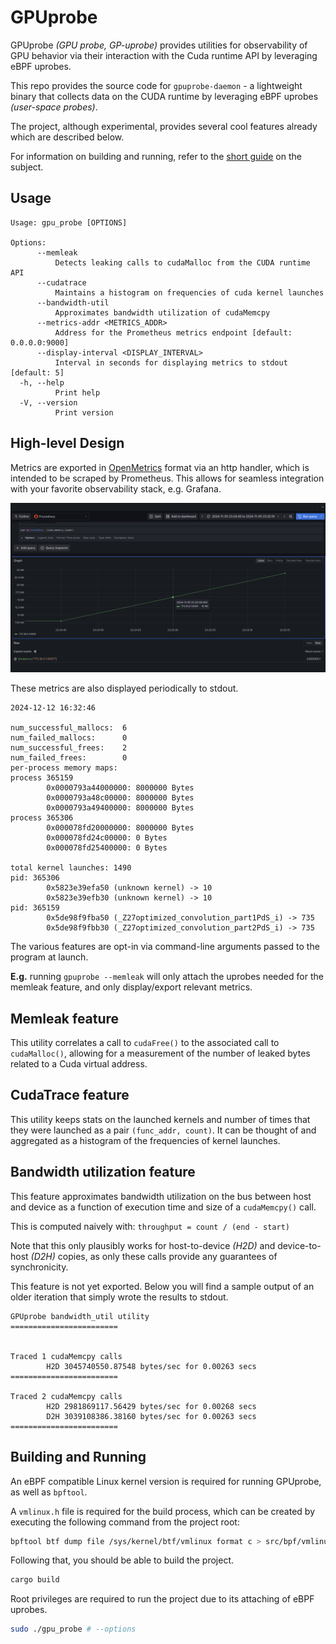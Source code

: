 # GPUprobe

GPUprobe *(GPU probe, GP-uprobe)* provides utilities for observability
of GPU behavior via their interaction with the Cuda runtime API by leveraging 
eBPF uprobes.

This repo provides the source code for `gpuprobe-daemon` - a lightweight binary
that collects data on the CUDA runtime by leveraging eBPF uprobes _(user-space 
probes)_.

The project, although experimental, provides several cool features already
which are described below.

For information on building and running, refer to the 
[short guide](#building-and-running) on the subject.

## Usage

```
Usage: gpu_probe [OPTIONS]

Options:
      --memleak
          Detects leaking calls to cudaMalloc from the CUDA runtime API
      --cudatrace
          Maintains a histogram on frequencies of cuda kernel launches
      --bandwidth-util
          Approximates bandwidth utilization of cudaMemcpy
      --metrics-addr <METRICS_ADDR>
          Address for the Prometheus metrics endpoint [default: 0.0.0.0:9000]
      --display-interval <DISPLAY_INTERVAL>
          Interval in seconds for displaying metrics to stdout [default: 5]
  -h, --help
          Print help
  -V, --version
          Print version
```

## High-level Design

Metrics are exported in [OpenMetrics](https://github.com/prometheus/OpenMetrics/blob/main/specification/OpenMetrics.md) 
format via an http handler, which is intended to be scraped by Prometheus. This
allows for seamless integration with your favorite observability stack, e.g.
Grafana.

![Grafana plotting aggregated Cuda memory leaks](readme-assets/memleaks-grafana.png)

These metrics are also displayed periodically to stdout.

```
2024-12-12 16:32:46

num_successful_mallocs:  6
num_failed_mallocs:      0
num_successful_frees:    2
num_failed_frees:        0
per-process memory maps:
process 365159
        0x0000793a44000000: 8000000 Bytes
        0x0000793a48c00000: 8000000 Bytes
        0x0000793a49400000: 8000000 Bytes
process 365306
        0x000078fd20000000: 8000000 Bytes
        0x000078fd24c00000: 0 Bytes
        0x000078fd25400000: 0 Bytes

total kernel launches: 1490
pid: 365306
        0x5823e39efa50 (unknown kernel) -> 10
        0x5823e39efb30 (unknown kernel) -> 10
pid: 365159
        0x5de98f9fba50 (_Z27optimized_convolution_part1PdS_i) -> 735
        0x5de98f9fbb30 (_Z27optimized_convolution_part2PdS_i) -> 735

```

The various features are opt-in via command-line arguments passed to the 
program at launch. 

**E.g.** running `gpuprobe --memleak` will only attach the uprobes needed for
the memleak feature, and only display/export relevant metrics.

## Memleak feature

This utility correlates a call to `cudaFree()` to the associated call to 
`cudaMalloc()`, allowing for a measurement of the number of leaked bytes 
related to a Cuda virtual address.

## CudaTrace feature

This utility keeps stats on the launched kernels and number of times that they
were launched as a pair `(func_addr, count)`. It can be thought of and
aggregated as a histogram of the frequencies of kernel launches.

## Bandwidth utilization feature

This feature approximates bandwidth utilization on the bus between host and 
device as a function of execution time and size of a `cudaMemcpy()` call.

This is computed naively with: `throughput = count / (end - start)`

Note that this only plausibly works for host-to-device *(H2D)* and
device-to-host *(D2H)* copies, as only these calls provide any guarantees of
synchronicity.

This feature is not yet exported. Below you will find a sample output of an 
older iteration that simply wrote the results to stdout.

```
GPUprobe bandwidth_util utility
========================


Traced 1 cudaMemcpy calls
        H2D 3045740550.87548 bytes/sec for 0.00263 secs
========================

Traced 2 cudaMemcpy calls
        H2D 2981869117.56429 bytes/sec for 0.00268 secs
        D2H 3039108386.38160 bytes/sec for 0.00263 secs
========================
```

## Building and Running

An eBPF compatible Linux kernel version is required for running GPUprobe, as
well as `bpftool`.

A `vmlinux.h` file is required for the build process, which can be created
by executing the following command from the project root:

```bash
bpftool btf dump file /sys/kernel/btf/vmlinux format c > src/bpf/vmlinux.h
```

Following that, you should be able to build the project.

```bash
cargo build
```

Root privileges are required to run the project due to its attaching of eBPF
uprobes.

```bash
sudo ./gpu_probe # --options
```

